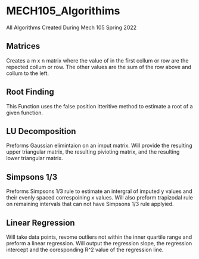 # MECH105_Algorithims
All Algorithms Created During Mech 105 Spring 2022 
## Matrices
Creates a m x n matrix where the value of in the first collum or row are the repected collum or row. The other values are the sum of the row above and collum to the left. 
## Root Finding
This Function uses the false position itteritive method to estimate a root of a given function. 
## LU Decomposition
Preforms Gaussian elimintaion on an imput matrix. Will provide the resulting upper triangular matrix, the resulting pivioting matrix, and the resulting lower triangular matrix.
## Simpsons 1/3
Preforms Simpsons 1/3 rule to estimate an intergral of imputed y values and their evenly spaced correspoining x values. Will also preform trapizodal rule on remaining intervals that can not have Simpsons 1/3 rule applyied. 
## Linear Regression
Will take data points, revome outliers not within the inner quartile range and preform a linear regression. Will output the regression slope, the regression intercept and the coresponding R^2 value of the regression line. 

